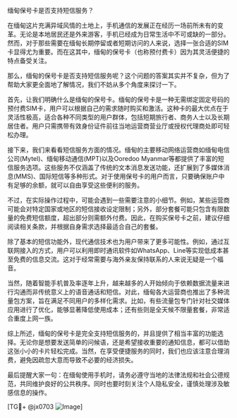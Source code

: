 缅甸保号卡是否支持短信服务？

在缅甸这片充满异域风情的土地上，手机通信的发展正在经历一场前所未有的变革。无论是本地居民还是外来游客，手机已经成为日常生活中不可或缺的一部分。然而，对于那些需要在缅甸长期停留或者短期访问的人来说，选择一张合适的SIM卡显得尤为重要。而在这其中，缅甸的保号卡（也称预付费卡）因为其灵活便捷的特点备受关注。

那么，缅甸的保号卡是否支持短信服务呢？这个问题的答案其实并不复杂，但为了帮助大家更全面地了解情况，我们不妨从多个角度来探讨一下。

首先，让我们明确什么是缅甸的保号卡。缅甸的保号卡是一种无需绑定固定号码的预付费SIM卡，用户可以根据自己的需求随时购买和激活。这种卡的最大优点在于灵活性极高，适合各种不同类型的用户群体，包括短期旅行者、商务人士以及长期居住者。用户只需携带有效身份证件前往当地运营商营业厅或授权代理商处即可轻松办理。

接下来，我们来看看短信服务方面的情况。缅甸的主要移动网络运营商如缅甸电信公司(Mytel)、缅甸移动通信(MPT)以及Ooredoo Myanmar等都提供了丰富的短信服务选项。这些服务不仅涵盖了传统的文本消息发送功能，还扩展到了多媒体消息(MMS)、国际短信等多种形式。对于使用保号卡的用户而言，只要确保账户中有足够的余额，就可以自由享受这些便利的服务。

不过，在实际操作过程中，可能会遇到一些需要注意的小细节。例如，某些运营商可能会对特定国家或地区的短信接收设定限制；另外，部分套餐可能只包含有限数量的免费短信额度，超出部分则需额外付费。因此，在购买保号卡之前，建议仔细阅读相关条款，并根据自身需求选择最适合自己的套餐。

除了基本的短信功能外，现代通信技术也为用户带来了更多可能性。例如，通过互联网接入的方式，用户可以利用即时通讯软件如WhatsApp、Line等实现低成本甚至免费的信息交流。这对于经常需要与海外亲友保持联系的人来说无疑是一个福音。

当然，随着智能手机普及率逐年上升，越来越多的人开始倾向于依赖数据流量来进行沟通而非传统意义上的语音通话和短信。对此，缅甸各大运营商也推出了多种流量包方案，旨在满足不同用户的多样化需求。比如，有些流量包专门针对社交媒体应用进行了优化，能够显著降低使用成本；还有些则是全天候不限量套餐，非常适合重度上网一族。

综上所述，缅甸的保号卡是完全支持短信服务的，并且提供了相当丰富的功能选择。无论你是想要发送简单的问候语，还是希望接收重要的通知信息，都可以借助这张小小的卡片轻松完成。当然，在享受便捷服务的同时，我们也应该注意合理消费，避免因疏忽大意而导致不必要的经济损失。

最后提醒大家一句：在缅甸使用手机时，请务必遵守当地的法律法规和社会公德规范，共同维护良好的公共秩序。同时也要时刻关注个人隐私安全，谨慎处理涉及敏感信息的操作。

[TG💪+ @jx0703 ![Image](https://github.com/user-attachments/assets/dbca1d08-cadb-493c-b0ec-ad6f7a83f270)]